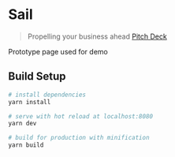 # Sail

> Propelling your business ahead
[Pitch Deck](https://docs.google.com/presentation/d/1ZvPEvBa1x_SOo8xrpPhZbaRYhSKW5PzEFGyyelR7XHk/edit)

Prototype page used for demo

## Build Setup

``` bash
# install dependencies
yarn install

# serve with hot reload at localhost:8080
yarn dev

# build for production with minification
yarn build
```
